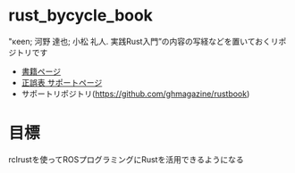 # rust_bycycle_book
"κeen; 河野 達也; 小松 礼人. 実践Rust入門”の内容の写経などを置いておくリポジトリです

- [書籍ページ](https://gihyo.jp/book/2019/978-4-297-10559-4)
- [正誤表 サポートページ](https://gihyo.jp/book/2019/978-4-297-10559-4/support)
- サポートリポジトリ(https://github.com/ghmagazine/rustbook)

# 目標
rclrustを使ってROSプログラミングにRustを活用できるようになる
